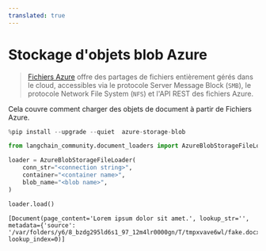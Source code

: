 ```yaml
---
translated: true
---
```


# Stockage d'objets blob Azure

>[Fichiers Azure](https://learn.microsoft.com/en-us/azure/storage/files/storage-files-introduction) offre des partages de fichiers entièrement gérés dans le cloud, accessibles via le protocole Server Message Block (`SMB`), le protocole Network File System (`NFS`) et l'API REST des fichiers Azure.

Cela couvre comment charger des objets de document à partir de Fichiers Azure.

```python
%pip install --upgrade --quiet  azure-storage-blob
```

```python
from langchain_community.document_loaders import AzureBlobStorageFileLoader
```

```python
loader = AzureBlobStorageFileLoader(
    conn_str="<connection string>",
    container="<container name>",
    blob_name="<blob name>",
)
```

```python
loader.load()
```

```output
[Document(page_content='Lorem ipsum dolor sit amet.', lookup_str='', metadata={'source': '/var/folders/y6/8_bzdg295ld6s1_97_12m4lr0000gn/T/tmpxvave6wl/fake.docx'}, lookup_index=0)]
```
